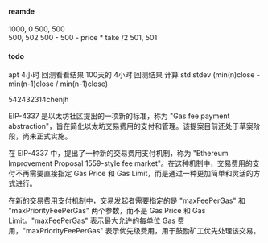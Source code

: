 #### reamde
1000, 0
500, 500        
500, 502   500 - 500 - price * take /2
501, 501

#### todo
apt 4小时 回测看看结果 100天的 4小时 回测结果
计算 std  stdev (min(n)close - min(n-1)close / min(n-1)close) 

542432314chenjh

EIP-4337 是以太坊社区提出的一项新的标准，称为 "Gas fee payment abstraction"，旨在简化以太坊交易费用的支付和管理。该提案目前还处于草案阶段，尚未正式实施。

在 EIP-4337 中，提出了一种新的交易费用支付机制，称为 "Ethereum Improvement Proposal 1559-style fee market"。在这种机制中，交易费用的支付不再需要直接指定 Gas Price 和 Gas Limit，而是通过一种更加简单和灵活的方式进行。

在新的交易费用支付机制中，交易发起者需要指定的是 "maxFeePerGas" 和 "maxPriorityFeePerGas" 两个参数，而不是 Gas Price 和 Gas Limit。"maxFeePerGas" 表示最大允许的每单位 Gas 费用，"maxPriorityFeePerGas" 表示优先级费用，用于鼓励矿工优先处理该交易。

